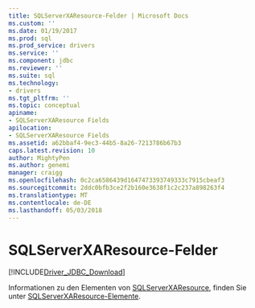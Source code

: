 ```yaml
---
title: SQLServerXAResource-Felder | Microsoft Docs
ms.custom: ''
ms.date: 01/19/2017
ms.prod: sql
ms.prod_service: drivers
ms.service: ''
ms.component: jdbc
ms.reviewer: ''
ms.suite: sql
ms.technology:
- drivers
ms.tgt_pltfrm: ''
ms.topic: conceptual
apiname:
- SQLServerXAResource Fields
apilocation:
- SQLServerXAResource Fields
ms.assetid: a62bbaf4-9ec3-44b5-8a26-7213786b67b3
caps.latest.revision: 10
author: MightyPen
ms.author: genemi
manager: craigg
ms.openlocfilehash: 0c2ca6586439d1647473393749333c7915cbeaf3
ms.sourcegitcommit: 2ddc0bfb3ce2f2b160e3638f1c2c237a898263f4
ms.translationtype: MT
ms.contentlocale: de-DE
ms.lasthandoff: 05/03/2018
---
```

# <a name="sqlserverxaresource-fields"></a>SQLServerXAResource-Felder
[!INCLUDE[Driver_JDBC_Download](../../../includes/driver_jdbc_download.md)]

  Informationen zu den Elementen von [SQLServerXAResource](../../../connect/jdbc/reference/sqlserverxaresource-class.md), finden Sie unter [SQLServerXAResource-Elemente](../../../connect/jdbc/reference/sqlserverxaresource-members.md).  
  
  
